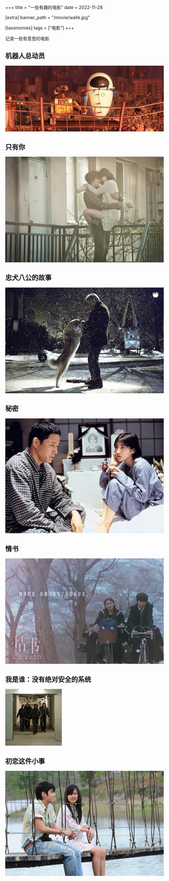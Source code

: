 +++
title = "一些有趣的电影"
date = 2022-11-28

[extra]
banner_path = "/movie/walle.jpg"

[taxonomies]
tags = ["电影"]
+++

记录一些有意思的电影

<!-- more -->

## 机器人总动员

![WALLE](/movie/walle.jpg "WALLE")

## 只有你

![Only You](/movie/only-you.jpg "Only You")

## 忠犬八公的故事

![Hachi: A Dog's Tale](/movie/hachi.jpg "Hachi: A Dog's Tale")

## 秘密

![Secret](/movie/secret.jpg "Secret")

## 情书

![Love Letter](/movie/love-letter.jpg "Love Letter")

## 我是谁：没有绝对安全的系统

![Who Am I-No System Is Safe](/movie/who-am-i.jpg "Who Am I-No System Is Safe")

## 初恋这件小事

![First Love](/movie/first-love.jpg "First Love")
